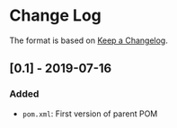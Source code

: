 # Change Log

The format is based on [Keep a Changelog](http://keepachangelog.com/).

## [0.1] - 2019-07-16
### Added
- `pom.xml`: First version of parent POM
